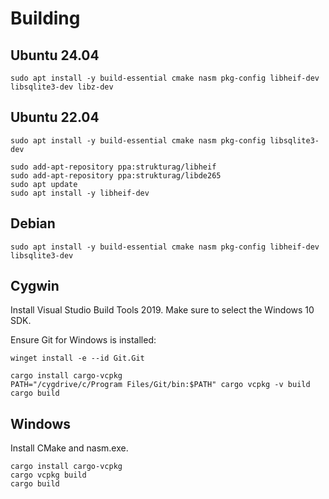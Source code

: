 # Building

## Ubuntu 24.04

```
sudo apt install -y build-essential cmake nasm pkg-config libheif-dev libsqlite3-dev libz-dev
```

## Ubuntu 22.04

```
sudo apt install -y build-essential cmake nasm pkg-config libsqlite3-dev

sudo add-apt-repository ppa:strukturag/libheif
sudo add-apt-repository ppa:strukturag/libde265
sudo apt update
sudo apt install -y libheif-dev
```

## Debian

```
sudo apt install -y build-essential cmake nasm pkg-config libheif-dev libsqlite3-dev
```

## Cygwin

Install Visual Studio Build Tools 2019. Make sure to select the
Windows 10 SDK.

Ensure Git for Windows is installed:

```
winget install -e --id Git.Git
```

```
cargo install cargo-vcpkg
PATH="/cygdrive/c/Program Files/Git/bin:$PATH" cargo vcpkg -v build
cargo build
```

## Windows

Install CMake and nasm.exe.

```
cargo install cargo-vcpkg
cargo vcpkg build
cargo build
```
